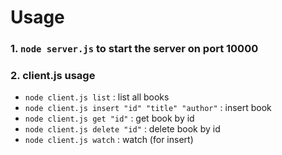 # Usage
### 1. ```node server.js``` to start the server on port 10000
### 2. client.js usage
  - ```node client.js list``` : list all books
  - ```node client.js insert "id" "title" "author"``` : insert book
  - ```node client.js get "id"``` : get book by id
  - ```node client.js delete "id"``` : delete book by id
  - ```node client.js watch``` : watch (for insert)